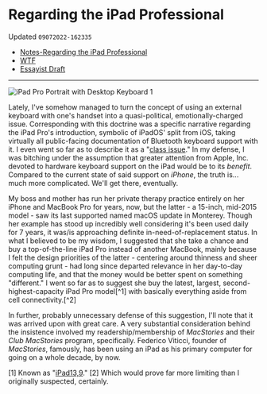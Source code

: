 # Regarding the iPad Professional
Updated `09072022-162335`

- [Notes-Regarding the iPad Professional](drafts://open?uuid=40EE2100-5A13-4D4C-8DE6-6838131CDBEF)
- [WTF](https://davidblue.wtf/drafts/44BC145C-E05C-4E75-9771-A6711BE80FC8.html)
- [Essayist Draft](shareddocuments:///private/var/mobile/Containers/Shared/AppGroup/08602123-223A-410C-A18F-EBBF1E607712/File%20Provider%20Storage/Repositories/bilge/drafts/iPadProfessional.essay)

---

![iPad Pro Portrait with Desktop Keyboard 1](https://i.snap.as/lfz77IGN.jpeg)

Lately, I've somehow managed to turn the concept of using an external keyboard with one's handset into a quasi-political, emotionally-charged issue. Corresponding with this doctrine was a specific narrative regarding the iPad Pro's introduction, symbolic of iPadOS' split from iOS, taking virtually all public-facing documentation of Bluetooth keyboard support with it. I even went so far as to describe it as a "[class issue](https://whyp.it/t/the-iphone-x-bluetooth-keyboard-issue-is-a-class-issue-45467¸)." In my defense, I was bitching under the assumption that greater attention from Apple, Inc. devoted to hardware keyboard support on the iPad would be to its *benefit*. Compared to the current state of said support on *iPhone*, the truth is... much more complicated. We'll get there, eventually.

My boss and mother has run her private therapy practice entirely on her iPhone and MacBook Pro for years, now, but the latter - a 15-inch, mid-2015 model - saw its last supported named macOS update in Monterey. Though her example has stood up incredibly well considering it's been used daily for 7 years, it was/is approaching definite in-need-of-replacement status. In what I believed to be my wisdom, I suggested that she take a chance and buy a top-of-the-line iPad Pro instead of another MacBook, mainly because I felt the design priorities of the latter - centering around thinness and sheer computing grunt - had long since departed relevance in her day-to-day computing life, and that the money would be better spent on something "different." I went so far as to suggest she buy the latest, largest, second-highest-capacity iPad Pro model[^1] with basically everything aside from cell connectivity.[^2]

In further, probably unnecessary defense of this suggestion, I'll note that it was arrived upon with great care. A very substantial consideration behind the insistence involved my readership/membership of *MacStories* and their *Club MacStories* program, specifically. Federico Viticci, founder of *MacStories*, famously, has been using an iPad as his primary computer for going on a whole decade, by now.

[1] Known as "[iPad13,9](https://phonedb.net/index.php?m=device&id=19186&c=apple_ipad_pro_12.9-inch_2021_5th_gen_a2378_wifi_1tb__apple_ipad_13,9)."
[2] Which would prove far more limiting than I originally suspected, certainly.